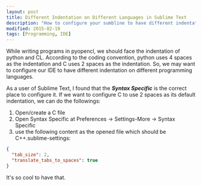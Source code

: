 ```yaml
---
layout: post
title: Different Indentation on Different Languages in Sublime Text
description: "How to configure your sumbline to have different indentation on different language"
modified: 2015-02-19
tags: [Programming, IDE]
---
```


While writing programs in pyopencl, we should face the indentation of python and CL. According to the coding convention, python uses 4 spaces as the indentation and C uses 2 spaces as the indentation. So, we may want to configure our IDE to have different indentation on different programming languages.

As a user of Sublime Text, I found that the __*Syntax Specific*__ is the correct place to configure it. If we want to configure C to use 2 spaces as its default indentation, we can do the followings:

1. Open/create a C file
2. Open Syntax Specific at Preferences -> Settings-More -> Syntax Specific
3. use the following content as the opened file which should be C++.sublime-settings:

```json
{
  "tab_size": 2,
  "translate_tabs_to_spaces": true
}
```

It's so cool to have that.
